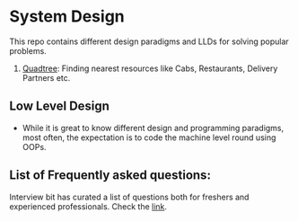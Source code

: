 # System Design

This repo contains different design paradigms and LLDs for solving popular problems.

1. [Quadtree](./Quadtree): Finding nearest resources like Cabs, Restaurants, Delivery Partners etc.


## Low Level Design
* While it is great to know different design and programming paradigms, most often, the expectation is to code the machine level round using OOPs.

## List of Frequently asked questions:
Interview bit has curated a list of questions both for freshers and experienced professionals. Check the [link](https://www.interviewbit.com/system-design-interview-questions/).
